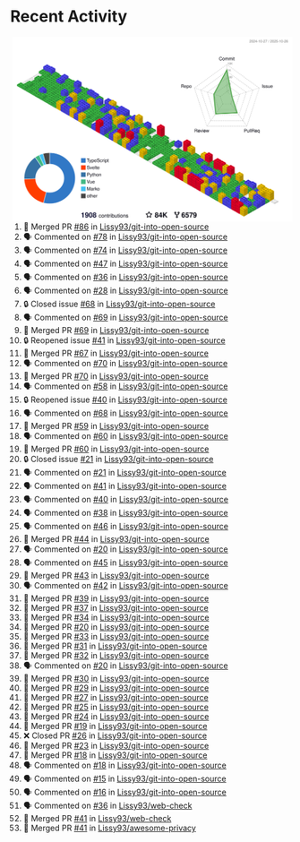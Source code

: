 # Recent Activity

<!-- Summary card -->
<a href="https://github.com/Lissy93/Lissy93/blob/master/METRICS.md">
  <img
    align="right"
    width="500"
    alt="Profile data, generated with yoshi389111/github-profile-3d-contrib"
    src="https://raw.githubusercontent.com/Lissy93/Lissy93/master/profile-3d-contrib/profile-gitblock.svg"
  />
</a>

<!--START_SECTION:activity-->
1. 🎉 Merged PR [#86](https://github.com/Lissy93/git-into-open-source/pull/86) in [Lissy93/git-into-open-source](https://github.com/Lissy93/git-into-open-source)
2. 🗣 Commented on [#78](https://github.com/Lissy93/git-into-open-source/issues/78) in [Lissy93/git-into-open-source](https://github.com/Lissy93/git-into-open-source)
3. 🗣 Commented on [#74](https://github.com/Lissy93/git-into-open-source/issues/74) in [Lissy93/git-into-open-source](https://github.com/Lissy93/git-into-open-source)
4. 🗣 Commented on [#47](https://github.com/Lissy93/git-into-open-source/issues/47) in [Lissy93/git-into-open-source](https://github.com/Lissy93/git-into-open-source)
5. 🗣 Commented on [#36](https://github.com/Lissy93/git-into-open-source/issues/36) in [Lissy93/git-into-open-source](https://github.com/Lissy93/git-into-open-source)
6. 🗣 Commented on [#28](https://github.com/Lissy93/git-into-open-source/issues/28) in [Lissy93/git-into-open-source](https://github.com/Lissy93/git-into-open-source)
7. 🔒 Closed issue [#68](https://github.com/Lissy93/git-into-open-source/issues/68) in [Lissy93/git-into-open-source](https://github.com/Lissy93/git-into-open-source)
8. 🗣 Commented on [#69](https://github.com/Lissy93/git-into-open-source/issues/69) in [Lissy93/git-into-open-source](https://github.com/Lissy93/git-into-open-source)
9. 🎉 Merged PR [#69](https://github.com/Lissy93/git-into-open-source/pull/69) in [Lissy93/git-into-open-source](https://github.com/Lissy93/git-into-open-source)
10. 🔒 Reopened issue [#41](https://github.com/Lissy93/git-into-open-source/issues/41) in [Lissy93/git-into-open-source](https://github.com/Lissy93/git-into-open-source)
11. 🎉 Merged PR [#67](https://github.com/Lissy93/git-into-open-source/pull/67) in [Lissy93/git-into-open-source](https://github.com/Lissy93/git-into-open-source)
12. 🗣 Commented on [#70](https://github.com/Lissy93/git-into-open-source/issues/70) in [Lissy93/git-into-open-source](https://github.com/Lissy93/git-into-open-source)
13. 🎉 Merged PR [#70](https://github.com/Lissy93/git-into-open-source/pull/70) in [Lissy93/git-into-open-source](https://github.com/Lissy93/git-into-open-source)
14. 🗣 Commented on [#58](https://github.com/Lissy93/git-into-open-source/issues/58) in [Lissy93/git-into-open-source](https://github.com/Lissy93/git-into-open-source)
15. 🔒 Reopened issue [#40](https://github.com/Lissy93/git-into-open-source/issues/40) in [Lissy93/git-into-open-source](https://github.com/Lissy93/git-into-open-source)
16. 🗣 Commented on [#68](https://github.com/Lissy93/git-into-open-source/issues/68) in [Lissy93/git-into-open-source](https://github.com/Lissy93/git-into-open-source)
17. 🎉 Merged PR [#59](https://github.com/Lissy93/git-into-open-source/pull/59) in [Lissy93/git-into-open-source](https://github.com/Lissy93/git-into-open-source)
18. 🗣 Commented on [#60](https://github.com/Lissy93/git-into-open-source/issues/60) in [Lissy93/git-into-open-source](https://github.com/Lissy93/git-into-open-source)
19. 🎉 Merged PR [#60](https://github.com/Lissy93/git-into-open-source/pull/60) in [Lissy93/git-into-open-source](https://github.com/Lissy93/git-into-open-source)
20. 🔒 Closed issue [#21](https://github.com/Lissy93/git-into-open-source/issues/21) in [Lissy93/git-into-open-source](https://github.com/Lissy93/git-into-open-source)
21. 🗣 Commented on [#21](https://github.com/Lissy93/git-into-open-source/issues/21) in [Lissy93/git-into-open-source](https://github.com/Lissy93/git-into-open-source)
22. 🗣 Commented on [#41](https://github.com/Lissy93/git-into-open-source/issues/41) in [Lissy93/git-into-open-source](https://github.com/Lissy93/git-into-open-source)
23. 🗣 Commented on [#40](https://github.com/Lissy93/git-into-open-source/issues/40) in [Lissy93/git-into-open-source](https://github.com/Lissy93/git-into-open-source)
24. 🗣 Commented on [#38](https://github.com/Lissy93/git-into-open-source/issues/38) in [Lissy93/git-into-open-source](https://github.com/Lissy93/git-into-open-source)
25. 🗣 Commented on [#46](https://github.com/Lissy93/git-into-open-source/issues/46) in [Lissy93/git-into-open-source](https://github.com/Lissy93/git-into-open-source)
26. 🎉 Merged PR [#44](https://github.com/Lissy93/git-into-open-source/pull/44) in [Lissy93/git-into-open-source](https://github.com/Lissy93/git-into-open-source)
27. 🗣 Commented on [#20](https://github.com/Lissy93/git-into-open-source/issues/20) in [Lissy93/git-into-open-source](https://github.com/Lissy93/git-into-open-source)
28. 🗣 Commented on [#45](https://github.com/Lissy93/git-into-open-source/issues/45) in [Lissy93/git-into-open-source](https://github.com/Lissy93/git-into-open-source)
29. 🎉 Merged PR [#43](https://github.com/Lissy93/git-into-open-source/pull/43) in [Lissy93/git-into-open-source](https://github.com/Lissy93/git-into-open-source)
30. 🗣 Commented on [#42](https://github.com/Lissy93/git-into-open-source/issues/42) in [Lissy93/git-into-open-source](https://github.com/Lissy93/git-into-open-source)
31. 🎉 Merged PR [#39](https://github.com/Lissy93/git-into-open-source/pull/39) in [Lissy93/git-into-open-source](https://github.com/Lissy93/git-into-open-source)
32. 🎉 Merged PR [#37](https://github.com/Lissy93/git-into-open-source/pull/37) in [Lissy93/git-into-open-source](https://github.com/Lissy93/git-into-open-source)
33. 🎉 Merged PR [#34](https://github.com/Lissy93/git-into-open-source/pull/34) in [Lissy93/git-into-open-source](https://github.com/Lissy93/git-into-open-source)
34. 🎉 Merged PR [#20](https://github.com/Lissy93/git-into-open-source/pull/20) in [Lissy93/git-into-open-source](https://github.com/Lissy93/git-into-open-source)
35. 🎉 Merged PR [#33](https://github.com/Lissy93/git-into-open-source/pull/33) in [Lissy93/git-into-open-source](https://github.com/Lissy93/git-into-open-source)
36. 🎉 Merged PR [#31](https://github.com/Lissy93/git-into-open-source/pull/31) in [Lissy93/git-into-open-source](https://github.com/Lissy93/git-into-open-source)
37. 🎉 Merged PR [#32](https://github.com/Lissy93/git-into-open-source/pull/32) in [Lissy93/git-into-open-source](https://github.com/Lissy93/git-into-open-source)
38. 🗣 Commented on [#20](https://github.com/Lissy93/git-into-open-source/issues/20) in [Lissy93/git-into-open-source](https://github.com/Lissy93/git-into-open-source)
39. 🎉 Merged PR [#30](https://github.com/Lissy93/git-into-open-source/pull/30) in [Lissy93/git-into-open-source](https://github.com/Lissy93/git-into-open-source)
40. 🎉 Merged PR [#29](https://github.com/Lissy93/git-into-open-source/pull/29) in [Lissy93/git-into-open-source](https://github.com/Lissy93/git-into-open-source)
41. 🎉 Merged PR [#27](https://github.com/Lissy93/git-into-open-source/pull/27) in [Lissy93/git-into-open-source](https://github.com/Lissy93/git-into-open-source)
42. 🎉 Merged PR [#25](https://github.com/Lissy93/git-into-open-source/pull/25) in [Lissy93/git-into-open-source](https://github.com/Lissy93/git-into-open-source)
43. 🎉 Merged PR [#24](https://github.com/Lissy93/git-into-open-source/pull/24) in [Lissy93/git-into-open-source](https://github.com/Lissy93/git-into-open-source)
44. 🎉 Merged PR [#19](https://github.com/Lissy93/git-into-open-source/pull/19) in [Lissy93/git-into-open-source](https://github.com/Lissy93/git-into-open-source)
45. ❌ Closed PR [#26](https://github.com/Lissy93/git-into-open-source/pull/26) in [Lissy93/git-into-open-source](https://github.com/Lissy93/git-into-open-source)
46. 🎉 Merged PR [#23](https://github.com/Lissy93/git-into-open-source/pull/23) in [Lissy93/git-into-open-source](https://github.com/Lissy93/git-into-open-source)
47. 🎉 Merged PR [#18](https://github.com/Lissy93/git-into-open-source/pull/18) in [Lissy93/git-into-open-source](https://github.com/Lissy93/git-into-open-source)
48. 🗣 Commented on [#18](https://github.com/Lissy93/git-into-open-source/issues/18) in [Lissy93/git-into-open-source](https://github.com/Lissy93/git-into-open-source)
49. 🗣 Commented on [#15](https://github.com/Lissy93/git-into-open-source/issues/15) in [Lissy93/git-into-open-source](https://github.com/Lissy93/git-into-open-source)
50. 🗣 Commented on [#16](https://github.com/Lissy93/git-into-open-source/issues/16) in [Lissy93/git-into-open-source](https://github.com/Lissy93/git-into-open-source)
51. 🗣 Commented on [#36](https://github.com/Lissy93/web-check/issues/36) in [Lissy93/web-check](https://github.com/Lissy93/web-check)
52. 🎉 Merged PR [#41](https://github.com/Lissy93/web-check/pull/41) in [Lissy93/web-check](https://github.com/Lissy93/web-check)
53. 🎉 Merged PR [#41](https://github.com/Lissy93/awesome-privacy/pull/41) in [Lissy93/awesome-privacy](https://github.com/Lissy93/awesome-privacy)
<!--END_SECTION:activity-->
